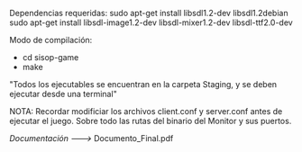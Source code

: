 Dependencias requeridas:
sudo apt-get install libsdl1.2-dev libsdl1.2debian
sudo apt-get install libsdl-image1.2-dev libsdl-mixer1.2-dev libsdl-ttf2.0-dev

Modo de compilación:
- cd sisop-game
- make

"Todos los ejecutables se encuentran en la carpeta Staging, y se deben ejecutar desde una terminal"

NOTA: Recordar modificiar los archivos client.conf y server.conf antes de ejecutar el juego.
	  Sobre todo las rutas del binario del Monitor y sus puertos.

*Documentación --->* Documento_Final.pdf
